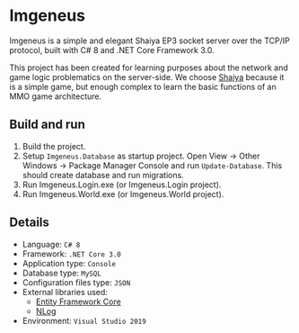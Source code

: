 # Imgeneus

Imgeneus is a simple and elegant Shaiya EP3 socket server over the TCP/IP protocol, built with C# 8 and .NET Core Framework 3.0.

This project has been created for learning purposes about the network and game logic problematics on the server-side.
We choose [Shaiya](https://shaiya.fandom.com/wiki/Main_Page) because  it is a simple game, but enough complex to learn the basic functions of an MMO game architecture.

## Build and run
1. Build the project.
2. Setup `Imgeneus.Database` as startup project. Open View -> Other Windows -> Package Manager Console and run `Update-Database`. This should create database and run migrations.
3. Run Imgeneus.Login.exe (or Imgeneus.Login project).
4. Run Imgeneus.World.exe (or Imgeneus.World project).

## Details
- Language:  `C# 8`
- Framework:  `.NET Core 3.0`
- Application type:  `Console`
- Database type:  `MySQL`
- Configuration files type:  `JSON`
- External libraries used:
	- [Entity Framework Core](https://github.com/aspnet/EntityFrameworkCore)
	- [NLog](https://github.com/NLog/NLog)
- Environment: `Visual Studio 2019`
